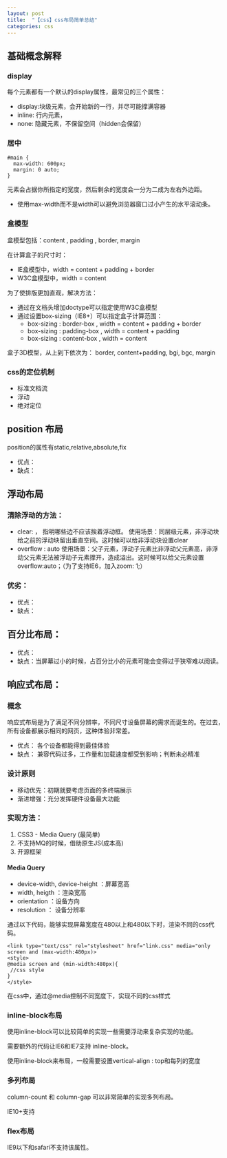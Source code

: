 ```yaml
---
layout: post
title:  "【css】css布局简单总结"
categories: css
---
```


## 基础概念解释

### display

 每个元素都有一个默认的display属性，最常见的三个属性：
 
 - display:块级元素，会开始新的一行，并尽可能撑满容器
 - inline: 行内元素，
 - none: 隐藏元素，不保留空间（hidden会保留）
 

### 居中

```
#main {
  max-width: 600px;
  margin: 0 auto; 
}
```
元素会占据你所指定的宽度，然后剩余的宽度会一分为二成为左右外边距。

 - 使用max-width而不是width可以避免浏览器窗口过小产生的水平滚动条。

### 盒模型

盒模型包括：content , padding , border, margin

在计算盒子的尺寸时：

 - IE盒模型中，width = content + padding + border
 - W3C盒模型中，width = content
 
 为了使排版更加直观，解决方法：
 
 - 通过在文档头增加doctype可以指定使用W3C盒模型
 - 通过设置box-sizing（IE8+）可以指定盒子计算范围：
    - box-sizing : border-box , width = content + padding + border
    - box-sizing : padding-box , width = content + padding
    - box-sizing : content-box , width = content
    
 盒子3D模型，从上到下依次为：
 border, content+padding, bgi, bgc, margin

### css的定位机制

- 标准文档流
- 浮动
- 绝对定位

    
## position 布局

position的属性有static,relative,absolute,fix

 - 优点：
 - 缺点：
  
## 浮动布局

### 清除浮动的方法：

 - clear: ， 指明哪些边不应该挨着浮动框。
    使用场景：同层级元素，非浮动块给之前的浮动块留出垂直空间。这时候可以给非浮动块设置clear
 - overflow : auto 
    使用场景：父子元素，浮动子元素比非浮动父元素高，非浮动父元素无法被浮动子元素撑开，造成溢出。这时候可以给父元素设置overflow:auto；（为了支持IE6，加入zoom: 1;）

### 优劣：

 - 优点：
 - 缺点：

## 百分比布局：

 - 优点：
 - 缺点：当屏幕过小的时候，占百分比小的元素可能会变得过于狭窄难以阅读。

## 响应式布局：

### 概念

响应式布局是为了满足不同分辨率，不同尺寸设备屏幕的需求而诞生的。在过去，所有设备都展示相同的网页，这种体验非常差。
 
 - 优点： 各个设备都能得到最佳体验
 - 缺点： 兼容代码过多，工作量和加载速度都受到影响；判断未必精准
 
### 设计原则

 - 移动优先：初期就要考虑页面的多终端展示
 - 渐进增强：充分发挥硬件设备最大功能

### 实现方法：

 1. CSS3 - Media Query (最简单)
 2. 不支持MQ的时候，借助原生JS(成本高)
 3. 开源框架
 
#### Media Query

 - device-width, device-height ：屏幕宽高
 - width, heigth ：渲染宽高
 - orientation ：设备方向
 - resolution ： 设备分辨率
 
 通过以下代码，能够实现屏幕宽度在480以上和480以下时，渲染不同的css代码。
 
 ```
 <link type="text/css" rel="stylesheet" href="link.css" media="only screen and (max-width:480px)>
 <style>
 @media screen and (min-width:480px){
  //css style
 }
 </style>
 ```


在css中，通过@media控制不同宽度下，实现不同的css样式

### inline-block布局

使用inline-block可以比较简单的实现一些需要浮动来复杂实现的功能。

需要额外的代码让IE6和IE7支持 inline-block。
 
使用inline-block来布局，一般需要设置vertical-align : top和每列的宽度
 
### 多列布局

column-count 和 column-gap 可以非常简单的实现多列布局。

IE10+支持

### flex布局

IE9以下和safari不支持该属性。